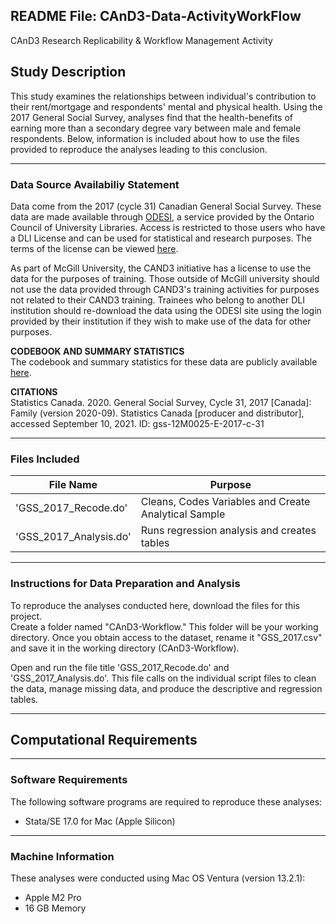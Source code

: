 ## README File: CAnD3-Data-ActivityWorkFlow
CAnD3 Research Replicability &amp; Workflow Management Activity 

## Study Description
This study examines the relationships between individual's contribution to their 
rent/mortgage and respondents' mental and physical health. 
Using the 2017 General Social Survey, analyses find that 
the health-benefits of earning more than a secondary degree vary between male 
and female respondents. Below, information is included about how to use the 
files provided to reproduce the analyses leading to this conclusion.

***
### Data Source Availabiliy Statement
Data come from the 2017 (cycle 31) Canadian General Social Survey. These data 
are made available through [ODESI](https://search1.odesi.ca/#/), a service 
provided by the Ontario Council of University Libraries. Access is restricted 
to those users who have a DLI License and can be used for statistical and 
research purposes. The terms of the license can be viewed [here](https://www.statcan.gc.ca/eng/dli/licence).  

As part of McGill University, the CAND3 initiative has a license to use the data 
for the purposes of training. Those outside of McGill university should not use 
the data provided through CAND3's training activities for purposes not related 
to their CAND3 training. Trainees who belong to another DLI institution should 
re-download the data using the ODESI site using the login provided by their 
institution if they wish to make use of the data for other purposes.  

**CODEBOOK AND SUMMARY STATISTICS**  
The codebook and summary statistics for these data are publicly available [here](http://odesi1.scholarsportal.info/documentation/GSS31/c31pumf_families_codebook_E.pdf).  
  
**CITATIONS**  
Statistics Canada. 2020. General Social Survey, Cycle 31, 2017 [Canada]: Family (version 2020-09). Statistics Canada [producer and distributor], accessed September 10, 2021. ID: gss-12M0025-E-2017-c-31
***

### Files Included

**File Name**             | **Purpose**
--------------------------| -------------------------------------------------
'GSS_2017_Recode.do'         | Cleans, Codes Variables and Create Analytical Sample 
'GSS_2017_Analysis.do' | Runs regression analysis and creates tables 

***

### Instructions for Data Preparation and Analysis
To reproduce the analyses conducted here, download the files for this project.  
Create a folder named "CAnD3-Workflow." This folder will be 
your working directory. Once you obtain access to the dataset, rename it 
"GSS_2017.csv" and save it in the working directory (CAnD3-Workflow). 

Open and run the file title 'GSS_2017_Recode.do' and 'GSS_2017_Analysis.do'. This file calls on the individual 
script files to clean the data, manage missing data, and produce the descriptive 
and regression tables.  

***

## Computational Requirements

***

### Software Requirements
The following software programs are required to reproduce these analyses:  

* Stata/SE 17.0 for Mac (Apple Silicon)

***

### Machine Information
These analyses were conducted using Mac OS Ventura (version 13.2.1):  

* Apple M2 Pro 
* 16 GB Memory

